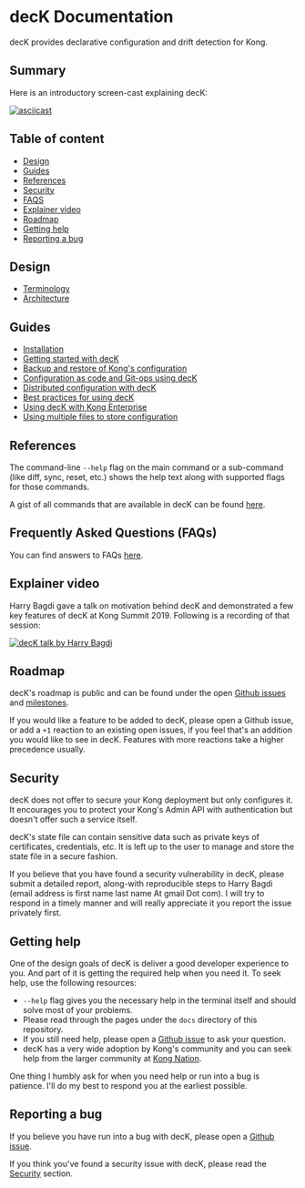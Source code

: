 # decK Documentation

decK provides declarative configuration and drift detection for Kong.

## Summary

Here is an introductory screen-cast explaining decK:

[![asciicast](https://asciinema.org/a/238318.svg)](https://asciinema.org/a/238318)

## Table of content

- [Design](#design)
- [Guides](#guides)
- [References](#references)
- [Security](#security)
- [FAQS](#frequently-asked-questions-faqs)
- [Explainer video](#explainer-video)
- [Roadmap](#roadmap)
- [Getting help](#getting-help)
- [Reporting a bug](#reporting-a-bug)

## Design

- [Terminology](terminology.md)
- [Architecture](design-architecture.md)

## Guides

- [Installation](guides/installation.md)
- [Getting started with decK](guides/getting-started.md)
- [Backup and restore of Kong's configuration](guides/backup-restore.md)
- [Configuration as code and Git-ops using decK](guides/ci-driven-configuration.md)
- [Distributed configuration with decK](guides/distributed-configuration.md)
- [Best practices for using decK](guides/best-practices.md)
- [Using decK with Kong Enterprise](guides/kong-enterprise.md)
- [Using multiple files to store configuration](guides/multi-file-state.md)

## References

The command-line `--help` flag on the main command or a sub-command (like diff,
sync, reset, etc.) shows the help text along with supported flags for those
commands.

A gist of all commands that are available in decK can be found
[here](commands.md).

## Frequently Asked Questions (FAQs)

You can find answers to FAQs [here](faqs.md).

## Explainer video

Harry Bagdi gave a talk on motivation behind decK and demonstrated a few key
features of decK at Kong Summit 2019. Following is a recording of that session:

[![decK talk by Harry Bagdi](https://img.youtube.com/vi/fzpNC5vWE3g/0.jpg)](https://www.youtube.com/watch?v=fzpNC5vWE3g)

## Roadmap

decK's roadmap is public and can be found under the open
[Github issues](https://github.com/hbagdi/deck/issues) and
[milestones](https://github.com/hbagdi/deck/milestones).

If you would like a feature to be added to decK, please open a Github issue,
or add a `+1` reaction to an existing open issues, if you feel that's
an addition you would like to see in decK.
Features with more reactions take a higher precedence usually.

## Security

decK does not offer to secure your Kong deployment but only configures it.
It encourages you to protect your Kong's Admin API with authentication but
doesn't offer such a service itself.

decK's state file can contain sensitive data such as private keys of
certificates, credentials, etc. It is left up to the user to manage
and store the state file in a secure fashion.

If you believe that you have found a security vulnerability in decK, please
submit a detailed report, along-with reproducible steps
to Harry Bagdi (email address is first name last name At gmail Dot com).
I will try to respond in a timely manner and will really appreciate it you
report the issue privately first.

## Getting help

One of the design goals of decK is deliver a good developer experience to you.
And part of it is getting the required help when you need it.
To seek help, use the following resources:
- `--help` flag gives you the necessary help in the terminal itself and should
  solve most of your problems.
- Please read through the pages under the `docs` directory of this repository.
- If you still need help, please open a
  [Github issue](https://github.com/hbagdi/deck/issues/new) to ask your
  question.
- decK has a very wide adoption by Kong's community and you can seek help
  from the larger community at [Kong Nation](https://discuss.konghq.com).

One thing I humbly ask for when you need help or run into a bug is patience.
I'll do my best to respond you at the earliest possible.

## Reporting a bug

If you believe you have run into a bug with decK, please open
a [Github issue](https://github.com/hbagdi/deck/issues/new).

If you think you've found a security issue with decK, please read the
[Security](#security) section.
